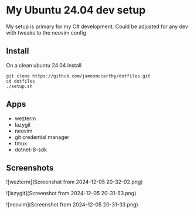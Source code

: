# My Ubuntu 24.04 dev setup 

My setup is primary for my C# development. Could be adjusted for any dev with tweaks to the neovim config

## Install

On a clean ubuntu 24.04 install

```
git clone https://github.com/jamesmccarthy/dotfiles.git
cd dotfiles
./setup.sh
```

## Apps

- wezterm 
- lazygit
- neovim
- git credential manager
- tmux
- dotnet-8-sdk

## Screenshots

![wezterm](Screenshot from 2024-12-05 20-32-02.png)

![lazygit](Screenshot from 2024-12-05 20-31-53.png)

![neovim](Screenshot from 2024-12-05 20-31-33.png)


